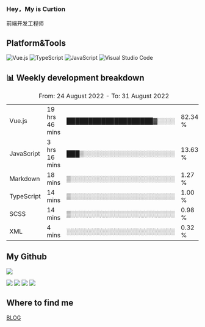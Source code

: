 ### Hey，My is Curtion
前端开发工程师
## Platform&Tools

![Vue.js](https://img.shields.io/badge/-Vue.js-4FC08D?style=flat-square&logo=Vue.js&logoColor=white)
![TypeScript](https://img.shields.io/badge/-TypeScript-007ACC?style=flat-square&logo=typescript&logoColor=white)
![JavaScript](https://img.shields.io/badge/-JavaScript-F7DF1E?style=flat-square&logo=javascript&logoColor=black)
![Visual Studio Code](https://img.shields.io/badge/-VSCode-007ACC?style=flat-square&logo=Visual-Studio-Code&logoColor=white)

## 📊 Weekly development breakdown

<!--START_SECTION:waka-->

<table><caption>From: 24 August 2022 - To: 31 August 2022</caption><tr><td>Vue.js</td><td>19 hrs 46 mins</td><td>████████████████████▓░░░░</td><td>82.34 %</td></tr><tr><td>JavaScript</td><td>3 hrs 16 mins</td><td>███▒░░░░░░░░░░░░░░░░░░░░░</td><td>13.63 %</td></tr><tr><td>Markdown</td><td>18 mins</td><td>▒░░░░░░░░░░░░░░░░░░░░░░░░</td><td>1.27 %</td></tr><tr><td>TypeScript</td><td>14 mins</td><td>▒░░░░░░░░░░░░░░░░░░░░░░░░</td><td>1.00 %</td></tr><tr><td>SCSS</td><td>14 mins</td><td>▒░░░░░░░░░░░░░░░░░░░░░░░░</td><td>0.98 %</td></tr><tr><td>XML</td><td>4 mins</td><td>░░░░░░░░░░░░░░░░░░░░░░░░░</td><td>0.32 %</td></tr></table>

<!--END_SECTION:waka-->

## My Github

![](http://github-profile-summary-cards.vercel.app/api/cards/profile-details?username=curtion&theme=nord_bright)

![](http://github-profile-summary-cards.vercel.app/api/cards/stats?username=curtion&theme=nord_bright)
![](http://github-profile-summary-cards.vercel.app/api/cards/productive-time?username=curtion&theme=nord_bright&utcOffset=8)
![](http://github-profile-summary-cards.vercel.app/api/cards/repos-per-language?username=curtion&theme=nord_bright)
![](http://github-profile-summary-cards.vercel.app/api/cards/most-commit-language?username=curtion&theme=nord_bright)

## Where to find me

[BLOG](https://blog.3gxk.net)
